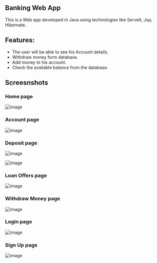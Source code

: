 ## Banking Web App
This is a Web app developed in Java using technologies like Servelt, Jsp, Hibernate. 
## Features:
- The user will be able to see his Account details.
- Withdraw money form database. 
- Add money to his account. 
- Check the available balance from the database. 

## Screesnshots
### Home page
![image](https://user-images.githubusercontent.com/53346586/133831020-64e1702b-aa17-482e-8baf-736a58e95cd8.png)

### Account page
![image](https://user-images.githubusercontent.com/53346586/133831098-4f1dc0b8-2cbd-407a-a4d3-d9ade1409496.png)
### Deposit page
![image](https://user-images.githubusercontent.com/53346586/133831098-4f1dc0b8-2cbd-407a-a4d3-d9ade1409496.png)

![image](https://user-images.githubusercontent.com/53346586/133831486-fd5f7472-8e2c-48c7-ba78-4f8bb463aec4.png)
### Loan Offers page
![image](https://user-images.githubusercontent.com/53346586/133831134-c8cdfebb-3b58-4fa7-960f-dc4a7f5025ed.png)
### Withdraw Money page
![image](https://user-images.githubusercontent.com/53346586/133831157-aada498f-1d19-4856-9608-d7ee8a0a8146.png)
### Login page
![image](https://user-images.githubusercontent.com/53346586/133831670-bf5ae1ee-e5d0-4cb5-b332-2d5ca68acaa1.png)
### Sign Up page
![image](https://user-images.githubusercontent.com/53346586/133831998-67950d36-575b-4ed4-ad5a-44c5921df663.png)

